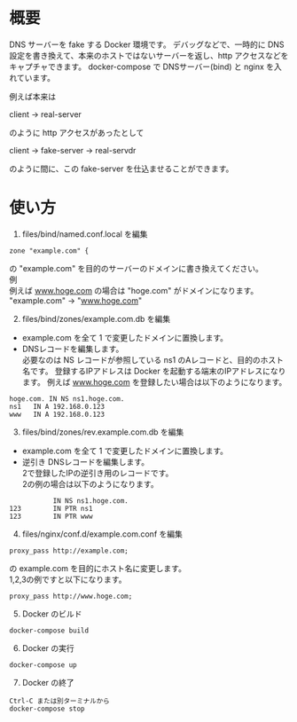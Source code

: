 概要
====

DNS サーバーを fake する Docker 環境です。
デバッグなどで、一時的に DNS 設定を書き換えて、本来のホストではないサーバーを返し、http アクセスなどをキャプチャできます。
docker-compose で DNSサーバー(bind) と nginx を入れています。

例えば本来は

client -> real-server

のように http アクセスがあったとして

client -> fake-server -> real-servdr

のように間に、この fake-server を仕込ませることができます。


使い方
======

1. files/bind/named.conf.local を編集  
 ```
 zone "example.com" {
 ```
 の "example.com" を目的のサーバーのドメインに書き換えてください。  
 例  
 例えば www.hoge.com の場合は "hoge.com" がドメインになります。  
 "example.com" -> "www.hoge.com"  

2. files/bind/zones/example.com.db を編集  
 -  example.com を全て 1 で変更したドメインに置換します。
 - DNSレコードを編集します。  
  必要なのは NS レコードが参照している ns1 のAレコードと、目的のホスト名です。
  登録するIPアドレスは Docker を起動する端末のIPアドレスになります。
  例えば www.hoge.com を登録したい場合は以下のようになります。
  ```
  hoge.com. IN NS ns1.hoge.com.
  ns1   IN A 192.168.0.123
  www   IN A 192.168.0.123
  ```

3. files/bind/zones/rev.example.com.db を編集  
 -  example.com を全て 1 で変更したドメインに置換します。
 - 逆引き DNSレコードを編集します。  
  2で登録したIPの逆引き用のレコードです。  
  2の例の場合は以下のようになります。
  ```
             IN NS ns1.hoge.com.
  123        IN PTR ns1
  123        IN PTR www
  ```

4. files/nginx/conf.d/example.com.conf を編集
```
proxy_pass http://example.com;
```
の example.com を目的にホスト名に変更します。  
1,2,3の例ですと以下になります。  
```
proxy_pass http://www.hoge.com;
```


5. Docker のビルド
```
docker-compose build
```

6. Docker の実行
```
docker-compose up
```

7. Docker の終了
```
Ctrl-C または別ターミナルから
docker-compose stop
```
